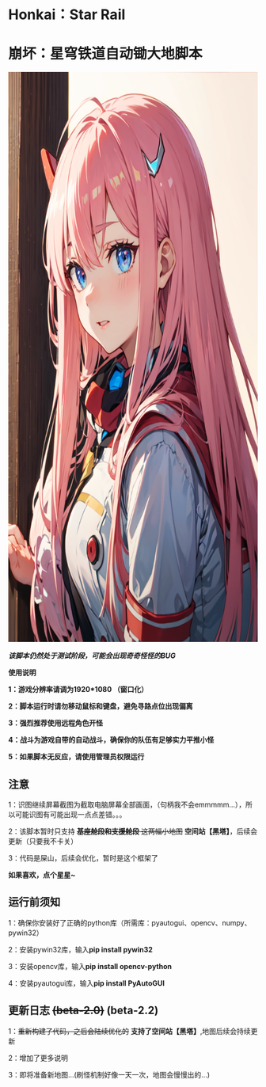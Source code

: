 # Honkai：Star Rail
# 崩坏：星穹铁道自动锄大地脚本
<img alt="LOGO" src="./temp/love!.png" width="768" height="1152" />

*****该脚本仍然处于测试阶段，可能会出现奇奇怪怪的BUG*****

****使用说明****

**1：游戏分辨率请调为1920*1080 （窗口化）**   

**2：脚本运行时请勿移动鼠标和键盘，避免寻路点位出现偏离** 

**3：强烈推荐使用远程角色开怪**

**4：战斗为游戏自带的自动战斗，确保你的队伍有足够实力平推小怪**

**5：如果脚本无反应，请使用管理员权限运行**
 
 
 ## 注意
 
 1：识图继续屏幕截图为截取电脑屏幕全部画面，（句柄我不会emmmmm...），所以可能识图有可能出现一点点差错。。。
 
 2：该脚本暂时只支持 ~~**基座舱段和支援舱段** 这两幅小地图~~ **空间站【黑塔】**，后续会更新（只要我不卡关）
 
 3：代码是屎山，后续会优化，暂时是这个框架了
 
 ****如果喜欢，点个星星~****

## 运行前须知

1：确保你安装好了正确的python库（所需库：pyautogui、opencv、numpy、pywin32）

2：安装pywin32库，输入**pip install pywin32**

3：安装opencv库，输入**pip install opencv-python**

4：安装pyautogui库，输入**pip install PyAutoGUI**


## 更新日志 ~~(beta-2.0)~~ (beta-2.2)

1：~~重新构建了代码，之后会陆续优化的~~ **支持了空间站【黑塔】**,地图后续会持续更新

2：增加了更多说明

3：即将准备新地图...(刷怪机制好像一天一次，地图会慢慢出的...)

